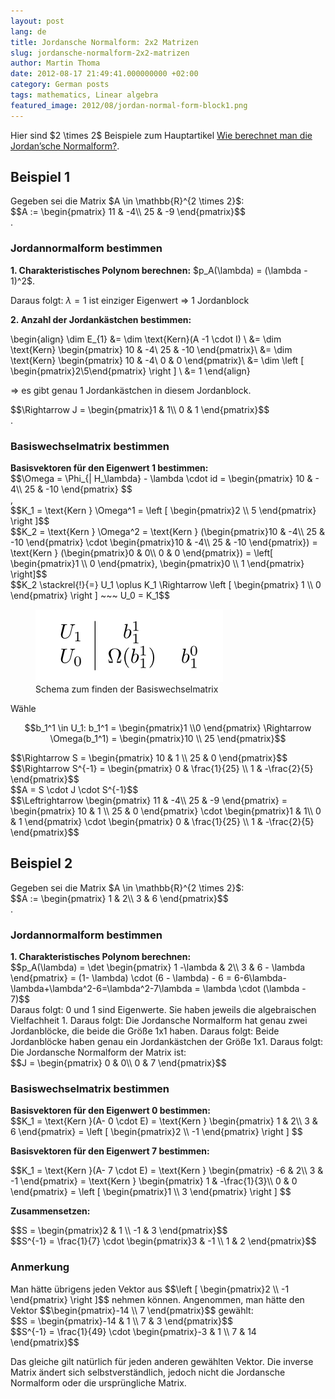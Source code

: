 ```yaml
---
layout: post
lang: de
title: Jordansche Normalform: 2x2 Matrizen
slug: jordansche-normalform-2x2-matrizen
author: Martin Thoma
date: 2012-08-17 21:49:41.000000000 +02:00
category: German posts
tags: mathematics, Linear algebra
featured_image: 2012/08/jordan-normal-form-block1.png
---
```

<div class="info">Hier sind <span>$2 \times 2$</span> Beispiele zum Hauptartikel <a href="../wie-berechnet-man-die-jordansche-normalform/" title="Wie berechnet man die Jordan&rsquo;sche Normalform?">Wie berechnet man die Jordan&rsquo;sche Normalform?</a>.</div>

<h2>Beispiel 1</h2>
Gegeben sei die Matrix <span>$A \in \mathbb{R}^{2 \times 2}$</span>:
<div>$$A := \begin{pmatrix}
11 & -4\\
25 & -9
\end{pmatrix}$$</div>.

<h3>Jordannormalform bestimmen</h3>
<strong>1. Charakteristisches Polynom berechnen:</strong>
<span>$p_A(\lambda) = (\lambda - 1)^2$</span>.

Daraus folgt: <span>$\lambda = 1$</span> ist einziger Eigenwert
<span>$\Rightarrow$</span> 1 Jordanblock

<strong>2. Anzahl der Jordankästchen bestimmen:</strong>

\begin{align}
\dim E_{1} &= \dim \text{Kern}(A -1 \cdot I) \\
&= \dim \text{Kern} \begin{pmatrix}
10 & -4\\
25 & -10
\end{pmatrix}\\
&= \dim \text{Kern} \begin{pmatrix}
10 & -4\\
0 & 0
\end{pmatrix}\\
&= \dim \left [ \begin{pmatrix}2\\5\end{pmatrix} \right ] \\
&= 1
\end{align}

<span>$\Rightarrow$</span> es gibt genau 1 Jordankästchen in diesem Jordanblock.

<div>$$\Rightarrow
J =
\begin{pmatrix}1 & 1\\
0 & 1
\end{pmatrix}$$</div>.

<h3>Basiswechselmatrix bestimmen</h3>
<strong>Basisvektoren für den Eigenwert 1 bestimmen:</strong>
<div>$$\Omega = \Phi_{| H_\lambda} - \lambda \cdot id =
\begin{pmatrix}
10 & - 4\\
25 & -10
\end{pmatrix}
$$</div>,

<div>$$K_1 = \text{Kern } \Omega^1 = \left [ \begin{pmatrix}2 \\ 5 \end{pmatrix} \right ]$$</div>
<div>$$K_2 = \text{Kern } \Omega^2 = \text{Kern } (\begin{pmatrix}10 & -4\\ 25 & -10 \end{pmatrix} \cdot \begin{pmatrix}10 & -4\\ 25 & -10 \end{pmatrix}) = \text{Kern } (\begin{pmatrix}0 & 0\\ 0 & 0 \end{pmatrix})
=
\left[
\begin{pmatrix}1 \\ 0 \end{pmatrix},
\begin{pmatrix}0 \\ 1 \end{pmatrix}
\right]$$</div>

<div>$$K_2 \stackrel{!}{=} U_1 \oplus K_1
\Rightarrow
\left [
\begin{pmatrix}
1 \\ 0
\end{pmatrix}
\right ] ~~~ U_0 = K_1$$</div>

<figure class="aligncenter">
            <a href="../images/2012/08/jordan-normal-form-scheme-small.png"><img src="../images/2012/08/jordan-normal-form-scheme-small.png" alt="Schema zum finden der Basiswechselmatrix" style="max-width:300px;max-height:116px" class="size-full wp-image-40961"/></a>
            <figcaption class="text-center">Schema zum finden der Basiswechselmatrix</figcaption>
        </figure>

Wähle <div>$$b_1^1 \in U_1: b_1^1 = \begin{pmatrix}1 \\0 \end{pmatrix} \Rightarrow \Omega(b_1^1) = \begin{pmatrix}10 \\ 25 \end{pmatrix}$$</div>
<div>$$\Rightarrow S =
\begin{pmatrix}
10 & 1 \\
25 & 0
\end{pmatrix}$$</div>
<div>$$\Rightarrow S^{-1} =
\begin{pmatrix}
0 & \frac{1}{25} \\
1 & -\frac{2}{5}
\end{pmatrix}$$</div>

<div>$$A = S \cdot J \cdot S^{-1}$$</div>
<div>$$\Leftrightarrow
\begin{pmatrix}
11 & -4\\
25 & -9
\end{pmatrix}
=
\begin{pmatrix}
10 & 1 \\
25 & 0
\end{pmatrix}
\cdot
\begin{pmatrix}1 & 1\\
0 & 1
\end{pmatrix}
\cdot
\begin{pmatrix}
0 & \frac{1}{25} \\
1 & -\frac{2}{5}
\end{pmatrix}$$</div>

<h2>Beispiel 2</h2>
Gegeben sei die Matrix <span>$A \in \mathbb{R}^{2 \times 2}$</span>:
<div>$$A := \begin{pmatrix}
1 & 2\\
3 & 6
\end{pmatrix}$$</div>.

<h3>Jordannormalform bestimmen</h3>
<strong>1. Charakteristisches Polynom berechnen:</strong>
<div>$$p_A(\lambda) = \det \begin{pmatrix}
1 -\lambda & 2\\
3 & 6 - \lambda
\end{pmatrix} = (1- \lambda) \cdot (6 - \lambda) - 6 = 6-6\lambda-\lambda+\lambda^2-6=\lambda^2-7\lambda = \lambda \cdot (\lambda - 7)$$</div>
Daraus folgt: 0 und 1 sind Eigenwerte. Sie haben jeweils die algebraischen Vielfachheit 1.
Daraus folgt: Die Jordansche Normalform hat genau zwei Jordanblöcke, die beide die Grö&szlig;e 1x1 haben.
Daraus folgt: Beide Jordanblöcke haben genau ein Jordankästchen der Grö&szlig;e 1x1.
Daraus folgt: Die Jordansche Normalform der Matrix ist:

<div>$$J = \begin{pmatrix}
0 & 0\\
0 & 7
\end{pmatrix}$$</div>

<h3>Basiswechselmatrix bestimmen</h3>
<strong>Basisvektoren für den Eigenwert 0 bestimmen:</strong>
<div>$$K_1 = \text{Kern }(A- 0 \cdot E) = \text{Kern } \begin{pmatrix}
1 & 2\\
3 & 6
\end{pmatrix} = \left [ \begin{pmatrix}2 \\ -1 \end{pmatrix} \right ] $$</div>

<strong>Basisvektoren für den Eigenwert 7 bestimmen:</strong>
<div>$$K_1 = \text{Kern }(A- 7 \cdot E) = \text{Kern } \begin{pmatrix}
-6 & 2\\
3 & -1
\end{pmatrix} = \text{Kern } \begin{pmatrix}
1 & -\frac{1}{3}\\
0 & 0
\end{pmatrix} = \left [ \begin{pmatrix}1 \\ 3 \end{pmatrix} \right ] $$</div>

<strong>Zusammensetzen:</strong>
<div>$$S = \begin{pmatrix}2 & 1 \\ -1 & 3 \end{pmatrix}$$</div>
<div>$$S^{-1} = \frac{1}{7} \cdot \begin{pmatrix}3 & -1 \\ 1 & 2 \end{pmatrix}$$</div>

<h3>Anmerkung</h3>
Man hätte übrigens jeden Vektor aus $$\left [ \begin{pmatrix}2 \\ -1 \end{pmatrix} \right ]$$ nehmen können. Angenommen, man hätte den Vektor <span>$$\begin{pmatrix}-14 \\ 7 \end{pmatrix}$$</span> gewählt:

<div>$$S = \begin{pmatrix}-14 & 1 \\ 7 & 3 \end{pmatrix}$$</div>
<div>$$S^{-1} = \frac{1}{49} \cdot \begin{pmatrix}-3 & 1 \\ 7 & 14 \end{pmatrix}$$</div>

Das gleiche gilt natürlich für jeden anderen gewählten Vektor. Die inverse Matrix ändert sich selbstverständlich, jedoch nicht die Jordansche Normalform oder die ursprüngliche Matrix.

